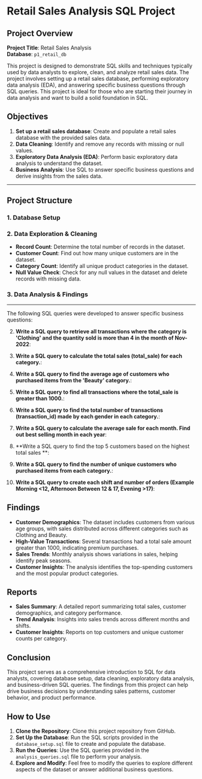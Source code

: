 # Retail Sales Analysis SQL Project

## Project Overview

**Project Title**: Retail Sales Analysis    
**Database**: `p1_retail_db`

This project is designed to demonstrate SQL skills and techniques typically used by data analysts to explore, clean, and analyze retail sales data. The project involves setting up a retail sales database, performing exploratory data analysis (EDA), and answering specific business questions through SQL queries. This project is ideal for those who are starting their journey in data analysis and want to build a solid foundation in SQL.

## Objectives

1. **Set up a retail sales database**: Create and populate a retail sales database with the provided sales data.
2. **Data Cleaning**: Identify and remove any records with missing or null values.
3. **Exploratory Data Analysis (EDA)**: Perform basic exploratory data analysis to understand the dataset.
4. **Business Analysis**: Use SQL to answer specific business questions and derive insights from the sales data.
---------------------------------------------------------------------------------------------------------------
## Project Structure

### 1. Database Setup

### 2. Data Exploration & Cleaning

- **Record Count**: Determine the total number of records in the dataset.
- **Customer Count**: Find out how many unique customers are in the dataset.
- **Category Count**: Identify all unique product categories in the dataset.
- **Null Value Check**: Check for any null values in the dataset and delete records with missing data.

### 3. Data Analysis & Findings
-----------------------------------------------------------------------------------------------------------
The following SQL queries were developed to answer specific business questions:

2. **Write a SQL query to retrieve all transactions where the category is 'Clothing' and the quantity sold is more than 4 in the month of Nov-2022**:

3. **Write a SQL query to calculate the total sales (total_sale) for each category.**:

4. **Write a SQL query to find the average age of customers who purchased items from the 'Beauty' category.**:

5. **Write a SQL query to find all transactions where the total_sale is greater than 1000.**:

6. **Write a SQL query to find the total number of transactions (transaction_id) made by each gender in each category.**:

7. **Write a SQL query to calculate the average sale for each month. Find out best selling month in each year**:

8. **Write a SQL query to find the top 5 customers based on the highest total sales **:

9. **Write a SQL query to find the number of unique customers who purchased items from each category.**:

10. **Write a SQL query to create each shift and number of orders (Example Morning <12, Afternoon Between 12 & 17, Evening >17)**:

## Findings

- **Customer Demographics**: The dataset includes customers from various age groups, with sales distributed across different categories such as Clothing and Beauty.
- **High-Value Transactions**: Several transactions had a total sale amount greater than 1000, indicating premium purchases.
- **Sales Trends**: Monthly analysis shows variations in sales, helping identify peak seasons.
- **Customer Insights**: The analysis identifies the top-spending customers and the most popular product categories.

## Reports

- **Sales Summary**: A detailed report summarizing total sales, customer demographics, and category performance.
- **Trend Analysis**: Insights into sales trends across different months and shifts.
- **Customer Insights**: Reports on top customers and unique customer counts per category.

## Conclusion

This project serves as a comprehensive introduction to SQL for data analysts, covering database setup, data cleaning, exploratory data analysis, and business-driven SQL queries. The findings from this project can help drive business decisions by understanding sales patterns, customer behavior, and product performance.

## How to Use

1. **Clone the Repository**: Clone this project repository from GitHub.
2. **Set Up the Database**: Run the SQL scripts provided in the `database_setup.sql` file to create and populate the database.
3. **Run the Queries**: Use the SQL queries provided in the `analysis_queries.sql` file to perform your analysis.
4. **Explore and Modify**: Feel free to modify the queries to explore different aspects of the dataset or answer additional business questions.



